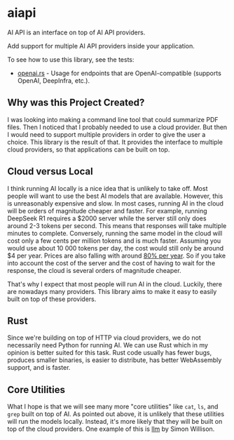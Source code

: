 # aiapi

AI API is an interface on top of AI API providers.

Add support for multiple AI API providers inside your application.

To see how to use this library, see the tests:

- [openai.rs](tests/openai.rs) - Usage for endpoints that are OpenAI-compatible (supports OpenAI, DeepInfra, etc.).

## Why was this Project Created?

I was looking into making a command line tool that could summarize PDF files.
Then I noticed that I probably needed to use a cloud provider.
But then I would need to support multiple providers in order to give the user a choice.
This library is the result of that.
It provides the interface to multiple cloud providers, so that applications can be built on top.

## Cloud versus Local

I think running AI locally is a nice idea that is unlikely to take off.
Most people will want to use the best AI models that are available.
However, this is unreasonably expensive and slow.
In most cases, running AI in the cloud will be orders of magnitude cheaper and faster.
For example, running DeepSeek R1 requires a $2000 server while the server still only does around 2-3 tokens per second.
This means that responses will take multiple minutes to complete.
Conversely, running the same model in the cloud will cost only a few cents per million tokens and is much faster.
Assuming you would use about 10 000 tokens per day, the cost would still only be around $4 per year.
Prices are also falling with around [80% per year](https://huijzer.xyz/posts/ai-learning-rate/).
So if you take into account the cost of the server and the cost of having to wait for the response, the cloud is several orders of magnitude cheaper.

That's why I expect that most people will run AI in the cloud.
Luckily, there are nowadays many providers.
This library aims to make it easy to easily built on top of these providers.

## Rust

Since we're building on top of HTTP via cloud providers, we do not necessarily need Python for running AI.
We can use Rust which in my opinion is better suited for this task.
Rust code usually has fewer bugs, produces smaller binaries, is easier to distribute, has better WebAssembly support, and is faster.

## Core Utilities

What I hope is that we will see many more "core utilities" like `cat`, `ls`, and `grep` built on top of AI.
As pointed out above, it is unlikely that these utilities will run the models locally.
Instead, it's more likely that they will be built on top of the cloud providers.
One example of this is [llm](https://github.com/simonw/llm) by Simon Willison.